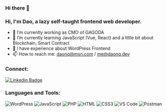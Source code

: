 ### Hi there 👋

### Hi, I'm Dao, a lazy self-taught frontend web developer.

- 🔭 I’m currently working as CMO of GAGODA
- 🌱 I’m currently learning JavaScript (Vue, React) and a little bit about Blockchain, Smart Contract
- 🎲 I have experience about WordPress Frontend
- 📫 How to reach me: daonq@msn.com / me@daonq.dev

### Connect:
[![Linkedin Badge](https://img.shields.io/badge/LinkedIn-0077B5?style=for-the-badge&logo=linkedin&logoColor=white)](https://www.linkedin.com/in/asksock/)

### Languages and Tools:
![WordPress](https://img.shields.io/badge/WordPress-%23DD0031.svg?&style=flat-wordpress&logo=redis&logoColor=white)
![JavaScript](https://img.shields.io/badge/JavaScript-F7DF1E?style=flat-square&logo=javascript&logoColor=black)
![PHP](https://img.shields.io/badge/PHP-F7F7F7?style=flat-square&logo=php&logoColor=00A7D0)
![HTML](https://img.shields.io/badge/HTML5-E34F26?style=flat-square&logo=html5&logoColor=white)
![CSS3](https://img.shields.io/badge/CSS3-1572B6?style=flat-square&logo=css3&logoColor=white)
![VS Code](https://img.shields.io/badge/VisualStudio-2C2B30?style=flastic&logo=VisualStudioCode&logoColor=007ACC)
![Postman](https://img.shields.io/badge/Postman-f7f7f7?style=flastic&logo=Postman&logoColor=FF6C37)

